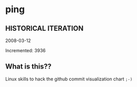 # ping

## HISTORICAL ITERATION
2008-03-12

Incremented: 3936

## What is this?? 
Linux skills to hack the github commit visualization chart `;-)`
